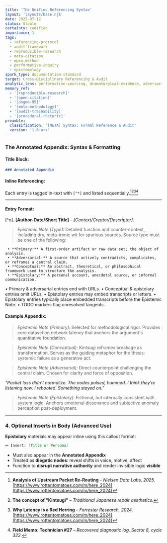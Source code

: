 ```yaml
---
title: 'The Unified Referencing Syntax'
layout: 'layouts/base.njk'
date: 2025-07-12
status: Stable
certainty: codified
importance: 1
tags:
  - referencing-protocol
  - audit-framework
  - reproducible-research
  - meta-citation
  - open-method
  - performative-inquiry
  - epistemology
spark_type: documentation-standard
target: Cross-Disciplinary Referencing & Audit
analytic_lens: performative-sourcing, dramaturgical-evidence, adversarial-integrity, multi-type-audit, protocolized-appendix
memory_ref:
  - '[reproducible-research]'
  - '[open-citation]'
  - '[dogme-95]'
  - '[meta-methodology]'
  - '[audit-traceability]'
  - '[procedural-rhetoric]'
preamble:
  classification: '[META] Syntax: Formal Reference & Audit'
  version: '1.0-urs'
---
```


### The Annotated Appendix: Syntax & Formatting

#### Title Block:

```markdown
### Annotated Appendix
```

#### **Inline Referencing**:

Each entry is tagged in-text with `[^*]` and listed sequentially.[^1][^2][^3][^4]

---

#### **Entry Format**:

[^n]. **[Author-Date/Short Title]** – _[Context/Creator/Descriptor]._

> _Epistemic Note (Type):_ Detailed function and counter-context, including dry, meta-ironic wit for spurious sources. Source type must be one of the following:

     • **Primary:** A first-order artifact or raw data set; the object of analysis.
     • **Adversarial:** A source that actively contradicts, complicates, or reframes a central claim.
     • **Conceptual:** An abstract, theoretical, or philosophical framework used to structure the analysis.
     • **Epistolary:** A personal account, anecdotal source, or informal communication.

• Primary & adversarial entries end with URLs.
• Conceptual & epistolary entries omit URLs.
• Epistolary entries may embed transcripts or letters.
• Epistolary entries typically place embedded transcripts before the Epistemic Note.
• TODO markers flag unresolved tangents.

#### **Example Appendix**:

[^1]: **Analysis of Upstream Packet Re-Routing** – _Nielsen Data Labs, 2025._ [https://www.rottentomatoes.com/m/here_2024](https://www.rottentomatoes.com/m/here_2024)

> _Epistemic Note (Primary):_ Selected for methodological rigor. Provides core dataset on network latency that anchors the argument's quantitative foundation.

[^2]: **The concept of "Kintsugi"** – _Traditional Japanese repair aesthetics._

> _Epistemic Note (Conceptual):_ Kintsugi reframes breakage as transformation. Serves as the guiding metaphor for the thesis: systemic failure as a generative act.

[^3]: **Why Latency is a Red Herring** – _Forrester Research, 2024._ [https://www.rottentomatoes.com/m/here_2024](https://www.rottentomatoes.com/m/here_2024)

> _Epistemic Note (Adversarial):_ Direct counterpoint challenging the central claim. Chosen for clarity and force of opposition.

[^4]: **Field Memo: Technician #27** – _Recovered diagnostic log, Sector 8, cycle 322._

_"Packet loss didn’t normalize. The nodes pulsed, hummed. I think they’re listening now. I rebooted. Something stayed on."_

> _Epistemic Note (Epistolary):_ Fictional, but internally consistent with system logic. Anchors emotional dissonance and subjective anomaly perception post-deployment.

---

### 4. Optional Inserts in Body (Advanced Use)

**Epistolary** materials may appear inline using this callout format:

```markdown
⚯ Insert: [Title or Persona]
```

- Must also appear in the **Annotated Appendix**
- Treated as **diegetic nodes**: reveal shifts in voice, motive, affect
- Function to **disrupt narrative authority** and render invisible logic **visible**
